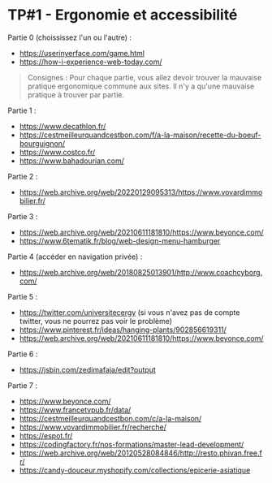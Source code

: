 
# TP#1 - Ergonomie et accessibilité 

Partie 0 (choississez l'un ou l'autre) :
- https://userinyerface.com/game.html
- https://how-i-experience-web-today.com/

> Consignes : Pour chaque partie, vous allez devoir trouver la mauvaise pratique ergonomique commune aux sites. Il n'y a qu'une mauvaise pratique à trouver par partie.

Partie 1 :
- https://www.decathlon.fr/
- https://cestmeilleurquandcestbon.com/f/a-la-maison/recette-du-boeuf-bourguignon/
- https://www.costco.fr/
- https://www.bahadourian.com/

Partie 2 :
- https://web.archive.org/web/20220129095313/https://www.vovardimmobilier.fr/

Partie 3 :
- https://web.archive.org/web/20210611181810/https://www.beyonce.com/
- https://www.6tematik.fr/blog/web-design-menu-hamburger

Partie 4 (accéder en navigation privée) :
- https://web.archive.org/web/20180825013901/http://www.coachcyborg.com/

Partie 5 :
- https://twitter.com/universitecergy (si vous n'avez pas de compte twitter, vous ne pourrez pas voir le problème)
- https://www.pinterest.fr/ideas/hanging-plants/902856619311/
- https://web.archive.org/web/20210611181810/https://www.beyonce.com/

Partie 6 :
-  https://jsbin.com/zedimafaja/edit?output

Partie 7 :
- https://www.beyonce.com/
- https://www.francetvpub.fr/data/
- https://cestmeilleurquandcestbon.com/c/a-la-maison/
- https://www.vovardimmobilier.fr/recherche/
- https://espot.fr/
- https://codingfactory.fr/nos-formations/master-lead-development/
- https://web.archive.org/web/20120528084846/http://resto.phivan.free.fr/
- https://candy-douceur.myshopify.com/collections/epicerie-asiatique